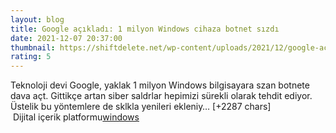 ```yaml
--- 
layout: blog
title: Google açıkladı: 1 milyon Windows cihaza botnet sızdı
date: 2021-12-07 20:37:00
thumbnail: https://shiftdelete.net/wp-content/uploads/2021/12/google-acikladi-1-milyon-windows-kullanicisi-tehdit-altinda1.jpg
rating: 5
---
```

Teknoloji devi Google, yaklak 1 milyon Windows bilgisayara szan botnete dava açt. Gittikçe artan siber saldrlar hepimizi sürekli olarak tehdit ediyor. Üstelik bu yöntemlere de sklkla yenileri ekleniy… [+2287 chars]</br>&nbsp;Dijital içerik platformu<a href="https://www.techno-light.net/">windows</a>